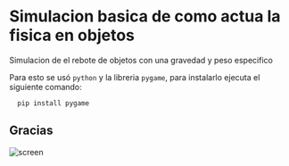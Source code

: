 # Simulacion basica de como actua la fisica en objetos

Simulacion de el rebote de objetos con una gravedad y peso especifico

Para esto se usó `python` y la libreria `pygame`, para instalarlo ejecuta el siguiente comando:
```
  pip install pygame
  ```

## Gracias

  ![screen](https://64.media.tumblr.com/21840cd9d6bcde50cd703520a9417ab3/9e6e71df7063ba5a-9c/s1280x1920/c93766011546bf82b6f15262dd5a5ee73d312a87.gifv)

